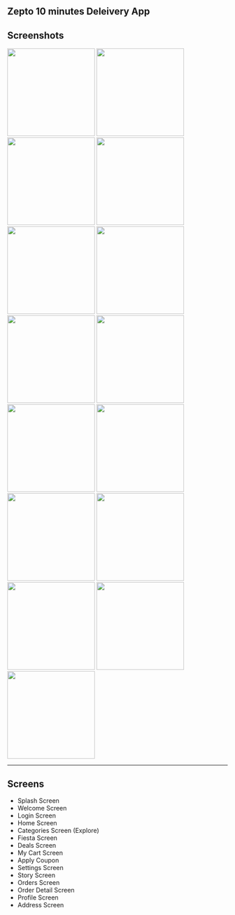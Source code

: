 Zepto 10 minutes Deleivery App 
-------------  

## Screenshots  

<p float="left">
  <img src="screenshots/1.png" width="200" />
  <img src="screenshots/2.png" width="200" /> 
  <img src="screenshots/3.png" width="200" />
  <img src="screenshots/4.png" width="200" />
  <img src="screenshots/5.png" width="200" /> 
  <img src="screenshots/6.png" width="200" />
  <img src="screenshots/7.png" width="200" />
  <img src="screenshots/8.png" width="200" /> 
  <img src="screenshots/9.png" width="200" />
  <img src="screenshots/10.png" width="200" />
  <img src="screenshots/11.png" width="200" />
  <img src="screenshots/12.png" width="200" />
  <img src="screenshots/13.png" width="200" />
  <img src="screenshots/14.png" width="200" />
  <img src="screenshots/15.png" width="200" />
</p>

-------------  

## Screens  
- Splash Screen  
- Welcome Screen
- Login Screen
- Home Screen 
- Categories Screen (Explore)  
- Fiesta Screen
- Deals Screen  
- My Cart Screen  
- Apply Coupon  
- Settings Screen 
- Story Screen 
- Orders Screen   
- Order Detail Screen  
- Profile Screen
- Address Screen


